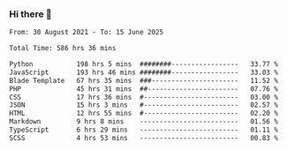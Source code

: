 ### Hi there 👋

<!--
**dominoto/dominoto** is a ✨ _special_ ✨ repository because its `README.md` (this file) appears on your GitHub profile.

Here are some ideas to get you started:

- 🔭 I’m currently working on ...
- 🌱 I’m currently learning ...
- 👯 I’m looking to collaborate on ...
- 🤔 I’m looking for help with ...
- 💬 Ask me about ...
- 📫 How to reach me: ...
- 😄 Pronouns: ...
- ⚡ Fun fact: ...
-->
<!--START_SECTION:waka-->

```txt
From: 30 August 2021 - To: 15 June 2025

Total Time: 586 hrs 36 mins

Python           198 hrs 5 mins  ########-----------------   33.77 %
JavaScript       193 hrs 46 mins ########-----------------   33.03 %
Blade Template   67 hrs 35 mins  ###----------------------   11.52 %
PHP              45 hrs 31 mins  ##-----------------------   07.76 %
CSS              17 hrs 36 mins  #------------------------   03.00 %
JSON             15 hrs 3 mins   #------------------------   02.57 %
HTML             12 hrs 55 mins  #------------------------   02.20 %
Markdown         9 hrs 8 mins    -------------------------   01.56 %
TypeScript       6 hrs 29 mins   -------------------------   01.11 %
SCSS             4 hrs 53 mins   -------------------------   00.83 %
```

<!--END_SECTION:waka-->
